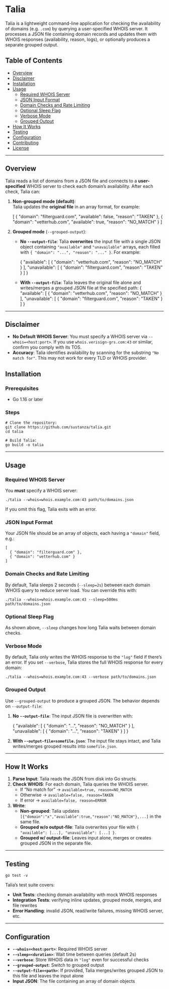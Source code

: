 # Talia

Talia is a lightweight command-line application for checking the availability of domains (e.g. `.com`) by querying a user-specified WHOIS server. It processes a JSON file containing domain records and updates them with WHOIS responses (availability, reason, logs), or optionally produces a separate grouped output.

## Table of Contents

- [Overview](#overview)
- [Disclaimer](#disclaimer)
- [Installation](#installation)
- [Usage](#usage)
  - [Required WHOIS Server](#required-whois-server)
  - [JSON Input Format](#json-input-format)
  - [Domain Checks and Rate Limiting](#domain-checks-and-rate-limiting)
  - [Optional Sleep Flag](#optional-sleep-flag)
  - [Verbose Mode](#verbose-mode)
  - [Grouped Output](#grouped-output)
- [How It Works](#how-it-works)
- [Testing](#testing)
- [Configuration](#configuration)
- [Contributing](#contributing)
- [License](#license)

---

## Overview

Talia reads a list of domains from a JSON file and connects to a **user-specified** WHOIS server to check each domain’s availability. After each check, Talia can:

1. **Non-grouped mode (default)**:  
   Talia updates the **original file** in an array format, for example:

   [
   {
   "domain": "filterguard.com",
   "available": false,
   "reason": "TAKEN"
   },
   {
   "domain": "vetterhub.com",
   "available": true,
   "reason": "NO_MATCH"
   }
   ]

2. **Grouped mode** (`--grouped-output`):

   - **No `--output-file`**: Talia **overwrites** the input file with a single JSON object containing `"available"` and `"unavailable"` arrays, each filled with `{ "domain": "...", "reason": "..." }`. For example:

     {
     "available": [
     {
     "domain": "vetterhub.com",
     "reason": "NO_MATCH"
     }
     ],
     "unavailable": [
     {
     "domain": "filterguard.com",
     "reason": "TAKEN"
     }
     ]
     }

   - **With `--output-file`**: Talia leaves the original file alone and writes/merges a grouped JSON file at the specified path:
     {
     "available": [
     { "domain": "vetterhub.com", "reason": "NO_MATCH" }
     ],
     "unavailable": [
     { "domain": "filterguard.com", "reason": "TAKEN" }
     ]
     }

---

## Disclaimer

- **No Default WHOIS Server**: You must specify a WHOIS server via `--whois=<host:port>`. If you use `whois.verisign-grs.com:43` or similar, confirm you comply with its TOS.
- **Accuracy**: Talia identifies availability by scanning for the substring `"No match for"`. This may not work for every TLD or WHOIS provider.

## Installation

### Prerequisites

- Go 1.16 or later

### Steps

    # Clone the repository:
    git clone https://github.com/sustanza/talia.git
    cd talia

    # Build Talia:
    go build -o talia

---

## Usage

### Required WHOIS Server

You **must** specify a WHOIS server:

    ./talia --whois=whois.example.com:43 path/to/domains.json

If you omit this flag, Talia exits with an error.

### JSON Input Format

Your JSON file should be an array of objects, each having a `"domain"` field, e.g.:

    [
      { "domain": "filterguard.com" },
      { "domain": "vetterhub.com" }
    ]

### Domain Checks and Rate Limiting

By default, Talia sleeps 2 seconds (`--sleep=2s`) between each domain WHOIS query to reduce server load. You can override this with:

    ./talia --whois=whois.example.com:43 --sleep=500ms path/to/domains.json

### Optional Sleep Flag

As shown above, `--sleep` changes how long Talia waits between domain checks.

### Verbose Mode

By default, Talia only writes the WHOIS response to the `"log"` field if there’s an error. If you set `--verbose`, Talia stores the full WHOIS response for every domain:

    ./talia --whois=whois.example.com:43 --verbose path/to/domains.json

### Grouped Output

Use `--grouped-output` to produce a grouped JSON. The behavior depends on `--output-file`:

1. **No `--output-file`**: The input JSON file is overwritten with:

   {
   "available": [
   { "domain": "...", "reason": "NO_MATCH" }
   ],
   "unavailable": [
   { "domain": "...", "reason": "TAKEN" }
   ]
   }

2. **With `--output-file=somefile.json`**: The input file stays intact, and Talia writes/merges grouped results into `somefile.json`.

---

## How It Works

1. **Parse Input**: Talia reads the JSON from disk into Go structs.
2. **Check WHOIS**: For each domain, Talia queries the WHOIS server.
   - If “No match for” → `available=true, reason=NO_MATCH`
   - Otherwise → `available=false, reason=TAKEN`
   - If error → `available=false, reason=ERROR`
3. **Write**:
   - **Non-grouped**: Talia updates `[{"domain":"x","available":true,"reason":"NO_MATCH"},...]` in the same file.
   - **Grouped w/o output-file**: Talia overwrites your file with `{ "available": [...], "unavailable": [...] }`.
   - **Grouped w/ output-file**: Leaves input alone, merges or creates grouped JSON in the separate file.

---

## Testing

    go test -v

Talia’s test suite covers:

- **Unit Tests**: checking domain availability with mock WHOIS responses
- **Integration Tests**: verifying inline updates, grouped mode, merges, and file rewrites
- **Error Handling**: invalid JSON, read/write failures, missing WHOIS server, etc.

---

## Configuration

- **`--whois=<host:port>`**: Required WHOIS server
- **`--sleep=<duration>`**: Wait time between queries (default 2s)
- **`--verbose`**: Store WHOIS data in `"log"` even for successful checks
- **`--grouped-output`**: Switch to grouped output
- **`--output-file=<path>`**: If provided, Talia merges/writes grouped JSON to this file and leaves the input alone
- **Input JSON**: The file containing an array of domain objects
